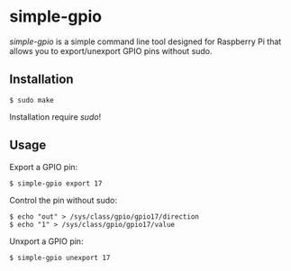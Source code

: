 simple-gpio
===========

*simple-gpio* is a simple command line tool designed for Raspberry Pi that allows you to export/unexport GPIO pins without sudo.


Installation
------------
```
$ sudo make
```

Installation require _sudo_!

Usage
-----
Export a GPIO pin:

```
$ simple-gpio export 17
```

Control the pin without sudo:
```
$ echo "out" > /sys/class/gpio/gpio17/direction
$ echo "1" > /sys/class/gpio/gpio17/value
```

Unxport a GPIO pin:

```
$ simple-gpio unexport 17
```
